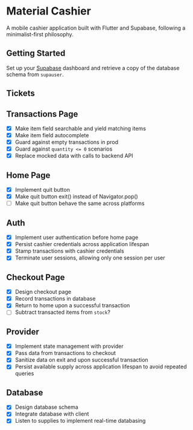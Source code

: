# Material Cashier

A mobile cashier application built with Flutter and Supabase, following a minimalist-first philosophy.

## Getting Started

Set up your [Supabase](supabase.com) dashboard and retrieve a copy of the database schema from `supauser`.

## Tickets

## Transactions Page
- [x] Make item field searchable and yield matching items
- [x] Make item field autocomplete
- [x] Guard against empty transactions in prod
- [x] Guard against `quantity <= 0` scenarios
- [x] Replace mocked data with calls to backend API

## Home Page
- [x] Implement quit button
- [x] Make quit button exit() instead of Navigator.pop()
- [ ] Make quit button behave the same across platforms

## Auth
- [x] Implement user authentication before home page
- [x] Persist cashier credentials across application lifespan
- [x] Stamp transactions with cashier credentials
- [x] Terminate user sessions, allowing only one session per user
      
## Checkout Page
- [x] Design checkout page
- [x] Record transactions in database
- [x] Return to home upon a successful transaction
- [ ] Subtract transacted items from `stock`?
      
## Provider
- [x] Implement state management with provider
- [x] Pass data from transactions to checkout
- [x] Sanitize data on exit and upon successful transaction
- [x] Persist available supply across application lifespan to avoid repeated queries

## Database
- [x] Design database schema
- [x] Integrate database with client
- [x] Listen to supplies to implement real-time databasing
